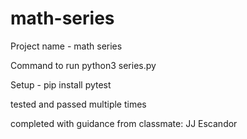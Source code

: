 # math-series

Project name - math series

Command to run python3 series.py

Setup - pip install pytest

tested and passed multiple times

completed with guidance from classmate: JJ Escandor